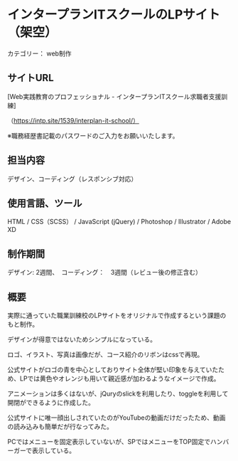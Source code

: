 # インタープランITスクールのLPサイト（架空）　
カテゴリー： web制作

## サイトURL
[Web実践教育のプロフェッショナル - インタープランITスクール求職者支援訓練]

（https://intp.site/1539/interplan-it-school/）

※職務経歴書記載のパスワードのご入力をお願いいたします。


## 担当内容
デザイン、コーディング（レスポンシブ対応）


## 使用言語、ツール
HTML / CSS（SCSS） / JavaScript (jQuery) / Photoshop / Illustrator / Adobe XD


## 制作期間
デザイン: 2週間、　コーディング：　3週間（レビュー後の修正含む）


## 概要
実際に通っていた職業訓練校のLPサイトをオリジナルで作成するという課題のもと制作。

デザインが得意ではないためシンプルになっている。

ロゴ、イラスト、写真は画像だが、コース紹介のリボンはcssで再現。

公式サイトがロゴの青を中心としておりサイト全体が堅い印象を与えていたため、LPでは黄色やオレンジも用いて親近感が加わるようなイメージで作成。

アニメーションは多くはないが、jQuryのslickを利用したり、toggleを利用して開閉ができるように作成した。

公式サイトに唯一顔出しされていたのがYouTubeの動画だけだったため、動画の読み込みも簡単だが行なってみた。

PCではメニューを固定表示していないが、SPではメニューをTOP固定でハンバーガーで表示している。
